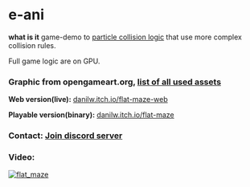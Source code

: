 # e-ani

**what is it** game-demo to [particle collision logic](https://github.com/danilw/godot-utils-and-other/tree/master/particle_self_collision/mini_example) that use more complex collision rules.

Full game logic are on GPU.

### Graphic from opengameart.org, [list of all used assets](https://github.com/danilw/flat-maze/blob/master/SOURCE_OF_GRAPHIC.md)

**Web version(live):** [danilw.itch.io/flat-maze-web](https://danilw.itch.io/flat-maze-web)

**Playable version(binary):** [danilw.itch.io/flat-maze](https://danilw.itch.io/flat-maze)


### Contact: [**Join discord server**](https://discord.gg/JKyqWgt)

### Video:

[![flat_maze](https://danilw.github.io/godot-utils-and-other/flat_maze_yt.png)](https://youtu.be/HawWnuMn1mc)
